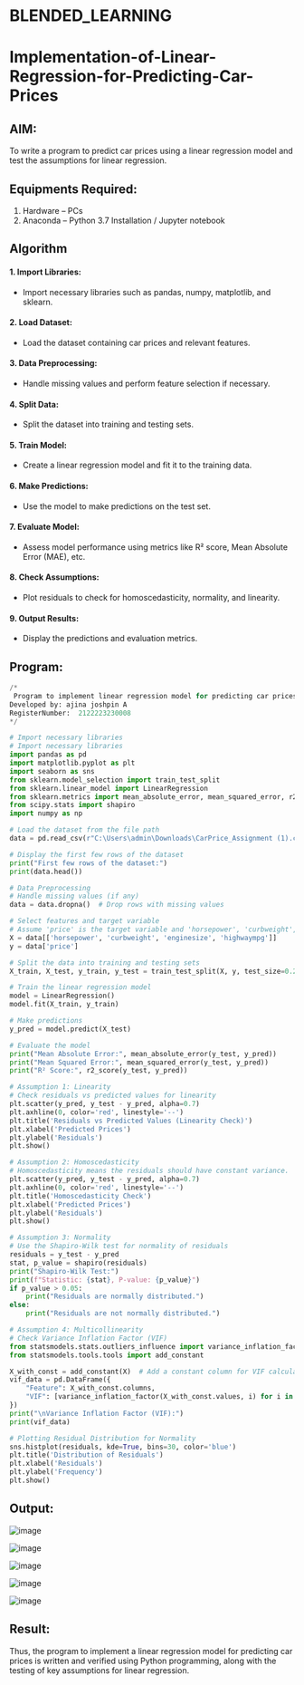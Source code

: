 # BLENDED_LEARNING
# Implementation-of-Linear-Regression-for-Predicting-Car-Prices
## AIM:
To write a program to predict car prices using a linear regression model and test the assumptions for linear regression.

## Equipments Required:
1. Hardware – PCs
2. Anaconda – Python 3.7 Installation / Jupyter notebook

## Algorithm
#### 1. Import Libraries: 
* Import necessary libraries such as pandas, numpy, matplotlib, and sklearn.
#### 2. Load Dataset: 
* Load the dataset containing car prices and relevant features.
#### 3. Data Preprocessing: 
* Handle missing values and perform feature selection if necessary.
#### 4. Split Data: 
* Split the dataset into training and testing sets.
#### 5. Train Model: 
* Create a linear regression model and fit it to the training data.
#### 6. Make Predictions: 
* Use the model to make predictions on the test set.
#### 7. Evaluate Model: 
* Assess model performance using metrics like R² score, Mean Absolute Error (MAE), etc.
#### 8. Check Assumptions: 
* Plot residuals to check for homoscedasticity, normality, and linearity.
#### 9. Output Results: 
* Display the predictions and evaluation metrics.

## Program:
```python
/*
 Program to implement linear regression model for predicting car prices and test assumptions.
Developed by: ajina joshpin A
RegisterNumber:  2122223230008
*/

# Import necessary libraries
# Import necessary libraries
import pandas as pd
import matplotlib.pyplot as plt
import seaborn as sns
from sklearn.model_selection import train_test_split
from sklearn.linear_model import LinearRegression
from sklearn.metrics import mean_absolute_error, mean_squared_error, r2_score
from scipy.stats import shapiro
import numpy as np

# Load the dataset from the file path
data = pd.read_csv(r"C:\Users\admin\Downloads\CarPrice_Assignment (1).csv")

# Display the first few rows of the dataset
print("First few rows of the dataset:")
print(data.head())

# Data Preprocessing
# Handle missing values (if any)
data = data.dropna()  # Drop rows with missing values

# Select features and target variable
# Assume 'price' is the target variable and 'horsepower', 'curbweight', 'enginesize', and 'highwaympg' are features
X = data[['horsepower', 'curbweight', 'enginesize', 'highwaympg']]
y = data['price']

# Split the data into training and testing sets
X_train, X_test, y_train, y_test = train_test_split(X, y, test_size=0.2, random_state=42)

# Train the linear regression model
model = LinearRegression()
model.fit(X_train, y_train)

# Make predictions
y_pred = model.predict(X_test)

# Evaluate the model
print("Mean Absolute Error:", mean_absolute_error(y_test, y_pred))
print("Mean Squared Error:", mean_squared_error(y_test, y_pred))
print("R² Score:", r2_score(y_test, y_pred))

# Assumption 1: Linearity
# Check residuals vs predicted values for linearity
plt.scatter(y_pred, y_test - y_pred, alpha=0.7)
plt.axhline(0, color='red', linestyle='--')
plt.title('Residuals vs Predicted Values (Linearity Check)')
plt.xlabel('Predicted Prices')
plt.ylabel('Residuals')
plt.show()

# Assumption 2: Homoscedasticity
# Homoscedasticity means the residuals should have constant variance.
plt.scatter(y_pred, y_test - y_pred, alpha=0.7)
plt.axhline(0, color='red', linestyle='--')
plt.title('Homoscedasticity Check')
plt.xlabel('Predicted Prices')
plt.ylabel('Residuals')
plt.show()

# Assumption 3: Normality
# Use the Shapiro-Wilk test for normality of residuals
residuals = y_test - y_pred
stat, p_value = shapiro(residuals)
print("Shapiro-Wilk Test:")
print(f"Statistic: {stat}, P-value: {p_value}")
if p_value > 0.05:
    print("Residuals are normally distributed.")
else:
    print("Residuals are not normally distributed.")

# Assumption 4: Multicollinearity
# Check Variance Inflation Factor (VIF)
from statsmodels.stats.outliers_influence import variance_inflation_factor
from statsmodels.tools.tools import add_constant

X_with_const = add_constant(X)  # Add a constant column for VIF calculation
vif_data = pd.DataFrame({
    "Feature": X_with_const.columns,
    "VIF": [variance_inflation_factor(X_with_const.values, i) for i in range(X_with_const.shape[1])]
})
print("\nVariance Inflation Factor (VIF):")
print(vif_data)

# Plotting Residual Distribution for Normality
sns.histplot(residuals, kde=True, bins=30, color='blue')
plt.title('Distribution of Residuals')
plt.xlabel('Residuals')
plt.ylabel('Frequency')
plt.show()

```


## Output:

![image](https://github.com/user-attachments/assets/8bdd87b5-648b-40ef-b80f-0ba3b0e7b8a6)

![image](https://github.com/user-attachments/assets/e2bbb19f-7acc-4c91-ab66-fbfd4f1e2cba)

![image](https://github.com/user-attachments/assets/d93524d6-5d47-4e6b-9652-142af5959fcd)

![image](https://github.com/user-attachments/assets/cf12df94-957c-45a8-b6e3-c1f6c8aea59b)

![image](https://github.com/user-attachments/assets/2a2bb44a-4f0a-4614-ae54-58cd692e85a8)





## Result:
Thus, the program to implement a linear regression model for predicting car prices is written and verified using Python programming, along with the testing of key assumptions for linear regression.
